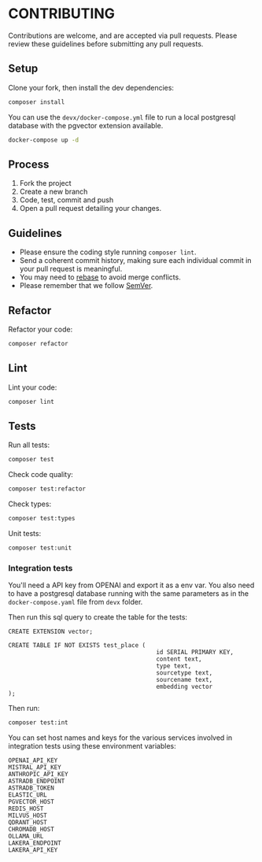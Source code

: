 # CONTRIBUTING

Contributions are welcome, and are accepted via pull requests.
Please review these guidelines before submitting any pull requests.


## Setup
Clone your fork, then install the dev dependencies:
```bash
composer install
```

You can use the `devx/docker-compose.yml` file to run a local postgresql database with the pgvector extension available.
```bash
docker-compose up -d
```

## Process

1. Fork the project
1. Create a new branch
1. Code, test, commit and push
1. Open a pull request detailing your changes.

## Guidelines

* Please ensure the coding style running `composer lint`.
* Send a coherent commit history, making sure each individual commit in your pull request is meaningful.
* You may need to [rebase](https://git-scm.com/book/en/v2/Git-Branching-Rebasing) to avoid merge conflicts.
* Please remember that we follow [SemVer](http://semver.org/).

## Refactor

Refactor your code:
```bash
composer refactor
```

## Lint

Lint your code:
```bash
composer lint
```

## Tests

Run all tests:
```bash
composer test
```

Check code quality:
```bash
composer test:refactor
```

Check types:
```bash
composer test:types
```

Unit tests:
```bash
composer test:unit
```

### Integration tests

You'll need a API key from OPENAI and export it as a env var.
You also need to have a postgresql database running with the same parameters 
as in the `docker-compose.yaml` file from `devx` folder.

Then run this sql query to create the table for the tests:

```postgresql
CREATE EXTENSION vector;

CREATE TABLE IF NOT EXISTS test_place (
                                          id SERIAL PRIMARY KEY,
                                          content text,
                                          type text,
                                          sourcetype text,
                                          sourcename text,
                                          embedding vector
);
```

Then run:
```bash
composer test:int
```

You can set host names and keys for the various services involved in integration tests using these environment variables:
```
OPENAI_API_KEY
MISTRAL_API_KEY
ANTHROPIC_API_KEY
ASTRADB_ENDPOINT
ASTRADB_TOKEN
ELASTIC_URL
PGVECTOR_HOST
REDIS_HOST
MILVUS_HOST
QDRANT_HOST
CHROMADB_HOST
OLLAMA_URL
LAKERA_ENDPOINT
LAKERA_API_KEY
```

